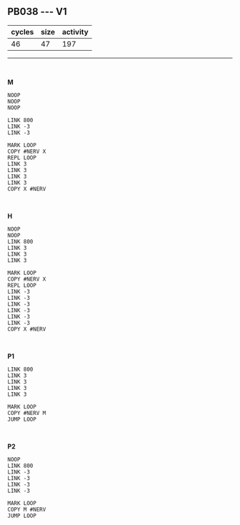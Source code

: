 ## PB038 --- V1

| cycles | size | activity |
| ------ | ---- | -------- |
| 46 | 47 | 197 |
<hr>
<br>

**M**

```
NOOP
NOOP
NOOP

LINK 800
LINK -3
LINK -3

MARK LOOP
COPY #NERV X
REPL LOOP
LINK 3
LINK 3
LINK 3
LINK 3
COPY X #NERV
```

<br>

**H**

```
NOOP
NOOP
LINK 800
LINK 3
LINK 3
LINK 3

MARK LOOP
COPY #NERV X
REPL LOOP
LINK -3
LINK -3
LINK -3
LINK -3
LINK -3
LINK -3
COPY X #NERV
```

<br>

**P1**

```
LINK 800
LINK 3
LINK 3
LINK 3
LINK 3

MARK LOOP
COPY #NERV M
JUMP LOOP
```

<br>

**P2**

```
NOOP
LINK 800
LINK -3
LINK -3
LINK -3
LINK -3

MARK LOOP
COPY M #NERV
JUMP LOOP
```
